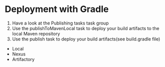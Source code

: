 # Deployment with Gradle

1.  Have a look at the Publishing tasks task group
2.  Use the publishToMavenLocal task to deploy your build artifacts to the local Maven repository
3.  Use the publish task to deploy your build artifacts(see build.gradle file)
  * Local
  * Nexus
  * Artifactory
